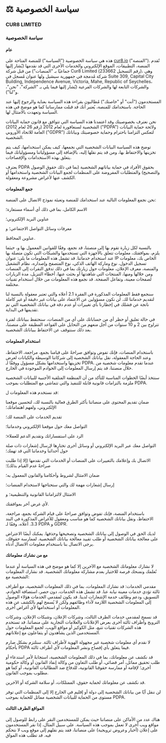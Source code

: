 # ⚖️ سياسة الخصوصية

### CUR8 LIMITED&#x20;

### سياسة الخصوصية&#x20;

#### عام

هذه هي سياسة الخصوصية ("السياسة") للمنصة المتاحة على [cur8.io](https://cur8.io/) ("المنصة"). تُقدم المنصة، التطبيقات، الموقع الإلكتروني والخدمات الأخرى التي قد نقدمها (يُشار إليها جماعيًا بـ "المنصات") من قبل شركة Cur8 Limited (رقم التسجيل 233662)، وهي شركة مُدمجة في جمهورية سيشيل ولها عنوان مُسجل في Suite 309, Capital City Building, Independence Avenue, Victoria, Mahe, Republic of Seychelles، والشركات التابعة لها والشركات الفرعية (يُشار إليها فيما يلي بـ "الشركة"، "نحن"، و"لنا").

المستخدمون ("أنت" أو "خاصتك") مُطالبون بقراءة هذه السياسة بعناية والرجوع إليها عند الحاجة. باستخدامك للمنصة، يُعتبر أنك قد قبلت ممارساتنا كما هو موضح في هذه السياسة وتعهدت بالامتثال لها.

نحن نعترف بخصوصيتك وقد اعتمدنا هذه السياسة التي تتوافق مع قانون حماية البيانات الشخصية لسنغافورة لعام 2012 (رقم 26 لعام 2012) ("PDPA") ولائحة حماية البيانات العامة للاتحاد الأوروبي ("GDPR") لتعكس التزامنا باحترام وحماية خصوصيتك وبياناتك الشخصية.

توضح هذه السياسة البيانات الشخصية التي نجمعها، كيف يمكن استخدامها، كيف يتم تخزينها والاحتفاظ بها، ومن قد يتم نقلها إليه، بالإضافة إلى مسؤولياتنا ومسؤولياتك فيما يتعلق بهذه الاستخدامات والإفصاحات.

يعترف PDPA بحقوق الأفراد في حماية بياناتهم الشخصية (بما في ذلك حقوق الوصول والتصحيح) والمتطلبات المفروضة على المنظمات لجمع البيانات الشخصية واستخدامها أو الكشف عنها لأغراض مشروعة ومعقولة.

#### جمع المعلومات

نحن نجمع المعلومات التالية عند استخدامك للمنصة وتعبئة نموذج الاتصال على المنصة:

الاسم الكامل، بما في ذلك أي أسماء مستعارة؛

عناوين البريد الإلكتروني؛

معرفات وسائل التواصل الاجتماعي؛ و

عناوين المحافظ.

بالنسبة لكل زيارة تقوم بها إلى منصتنا، قد نجمع، وفقًا للقوانين المعمول بها و، حيثما يلزم، بموافقتك، معلومات تتعلق بالأجهزة التي تستخدمها والشبكات التي تكون متصلة بها عند استخدام خدماتنا. قد تشمل هذه المعلومات ما يلي: عنوان IP الخاص بك، معلومات تسجيل الدخول، نوع وماركة الهاتف الذكي، نوع المتصفح وإصداره، نظام التشغيل والمنصة، معرف الإعلان، معلومات حول زيارتك بما في ذلك تدفق النقرات إلى المنصات ومن خلالها ومنها، المنتجات التي شاهدتها أو بحثت عنها، أخطاء التنزيل، مدة الزيارات لصفحات معينة، وتفاعل الصفحة. قد نجمع هذه المعلومات من خلال استخدام تقنيات مختلفة.

سنجمع فقط المعلومات المذكورة في الفقرة 2.1 أعلاه والتي تعتبر معقولة بالنسبة لنا لتقديم خدماتنا لك. لن نكون مسؤولين عن الاعتماد على بيانات غير دقيقة أو غير كاملة ناتجة عن فشلك في إخطارنا بأي تغييرات أو عدم دقة في بياناتك الشخصية التي تم تقديمها في البداية.

في حالة تعليق أو حظر أي من حساباتك على أي من المنصات، سنحتفظ ببياناتك لفترة تتراوح بين 2 و 10 سنوات من أجل منعهم من التحايل على القواعد المطبقة على منصتنا، بعد ذلك سنتوقف عن الاحتفاظ ببياناتك الشخصية.

#### استخدام المعلومات

باستخدام المنصات، فإنك تفوض وتوافق صراحةً على قيامنا بجمع، مراجعة، الاحتفاظ، وعند الحاجة المعقولة، نقل بياناتك الشخصية إلى شركاتنا الوسيطة والكيانات لغرض تخزينها واستخدامها بشكل مسؤول ووفقًا لـ PDPA. عندما تقدم معلومات شخصية من خلال منصتنا، قد يتم إرسال المعلومات إلى الخوادم الموجودة في الخارج.

سنتخذ أيضًا الخطوات المناسبة للتأكد من أن المنظمة المتلقية الأجنبية للبيانات الشخصية ملزمة بالتزامات قانونية قابلة للتنفيذ والتي تتماشى مع المتطلبات بموجب PDPA.

قد نستخدم هذه المعلومات ل:

ضمان تقديم المحتوى على منصاتنا بأكثر الطرق فعالية بالنسبة لك، لتحسين موقعنا الإلكتروني، ولفهم اهتماماتك؛

تقديم الخدمات على المنصة لك؛

التواصل معك حول موقعنا الإلكتروني وخدماتنا؛

الرد على استفساراتك وتقديم الدعم للعملاء؛

التواصل معك عبر البريد الإلكتروني أو وسائل أخرى تختارها لإرسال إشعارات ذات صلة حول أحداثنا وخدماتنا التي قد تهمك؛

الاتصال بك وإعلامك بالتغييرات على المنصات أو الخدمات التي نقدمها (إلا إذا طلبت صراحةً عدم القيام بذلك)؛

ضمان الامتثال لشروط وأحكامنا والقانون المعمول به؛

إرسال إشعارات مهمة لك والتي ستحتاجها لاستخدام المنصات؛

الامتثال لالتزاماتنا القانونية والتنظيمية؛ و

لأي غرض آخر بموافقتك.

باستخدام المنصة، فإنك تفوض وتوافق صراحةً على قيام الشركة بجمع، مراجعة، الاحتفاظ، ونقل بياناتك الشخصية كما هو مناسب ومعقول للأغراض المذكورة في البند 3.3. أعلاه، وفقًا لـ PDPA و GDPR.

لديك الحق في الوصول إلى بياناتك الشخصية وتصحيحها وحذفها. يمكنك أيضًا الاعتراض على معالجة بياناتك الشخصية أو طلب تقييد معالجة بياناتك الشخصية. لممارسة حقوقك، يرجى الاتصال بنا باستخدام معلومات الاتصال أدناه.

#### مع من نشارك معلوماتك

لا نشارك معلوماتك الشخصية مع الآخرين إلا كما هو موضح في هذه السياسة أو عندما نُعلمك ونمنحك فرصة للاختيار بعدم مشاركة معلوماتك الشخصية. قد نشارك المعلومات الشخصية مع:

مقدمي الخدمات: قد نشارك المعلومات، بما في ذلك المعلومات الشخصية، مع أطراف ثالثة تؤدي خدمات معينة نيابة عنا. قد تشمل هذه الخدمات، دون حصر، استضافة الخوادم، التسويق، ودعم وظائف خدمة الإشعارات لدينا. قد يكون لمقدمي الخدمات هؤلاء الوصول إلى المعلومات الشخصية اللازمة لأداء وظائفهم ولكن لا يُسمح لهم بالكشف عن هذه المعلومات أو استخدامها لأي أغراض أخرى.

قد نسمح لمقدمي خدمات الطرف الثالث، وشركات الإعلان، وشبكات الإعلان، وشركات الترويج وأطراف ثالثة أخرى بعرض الإعلانات والعلامات التجارية على منصاتنا. قد تستخدم هذه الشركات تقنيات تتبع، مثل الكوكيز أو مواقع الويب، لجمع المعلومات حول المستخدمين الذين يشاهدون أو يتفاعلون مع إعلاناتهم.

لا نقدم أي معلومات شخصية غير مجهولة الهوية لأطراف ثالثة. سنلتزم بشكل صارم بأحكام PDPA فيما يتعلق بأي إفصاح ونشر المعلومات لأي أطراف ثالثة.

قد نكشف عن معلوماتك، بما في ذلك المعلومات الشخصية، استجابةً لأمر استدعاء أو طلب تحقيق مماثل، أمر قضائي، أو طلب التعاون من وكالة إنفاذ القانون أو وكالة حكومية أخرى؛ لإقامة أو ممارسة حقوقنا القانونية، للدفاع ضد المطالبات القانونية، أو كما هو مطلوب بموجب القانون.

قد نكشف عن معلوماتك لحماية حقوق، الممتلكات، أو سلامة الشركة أو الآخرين.

لن ننقل أيًا من بياناتك الشخصية إلى دولة أو إقليم في الخارج إلا إلى المنظمات التي توفر مستوى من الحماية للبيانات الشخصية مماثل للحماية بموجب PDPA.

#### المواقع الطرف الثالث

هناك عدد من الأماكن على منصاتنا حيث يمكن للمستخدمين النقر على رابط للوصول إلى مواقع ويب أخرى لا تعمل بموجب هذه السياسة. على سبيل المثال، إذا نقر المستخدمون على إعلان (أخبار وعروض ترويجية) على منصاتنا، فقد يتم نقلهم إلى موقع ويب لا نتحكم فيه. قد تطلب هذه المواق